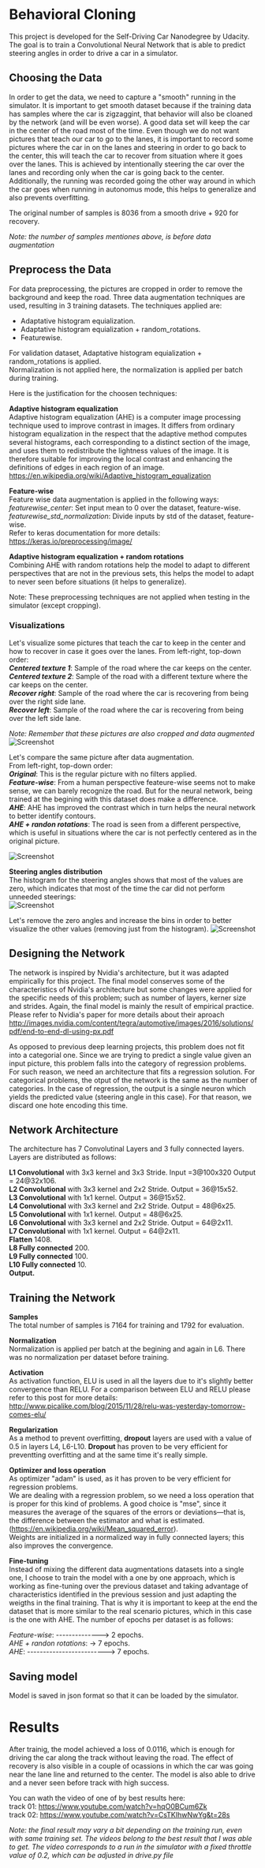
# Behavioral Cloning  
This project is developed for the Self-Driving Car Nanodegree by Udacity. The goal is to train a Convolutional Neural Network that is able to predict steering angles in order to drive a car in a simulator.  

## Choosing the Data

In order to get the data, we need to capture a "smooth" running in the simulator. It is important to get smooth dataset because if the training data has samples where the car is zigzaggint, that behavior will also be cloaned by the network (and will be even worse). A good data set will keep the car in the center of the road most of the time. 
Even though we do not want pictures that teach our car to go to the lanes, it is important to record some pictures where the car in on the lanes and steering in order to go back to the center, this will teach the car to recover from situation where it goes over the lanes. This is achieved by intentionally steering the car over the lanes and recording only when the car is going back to the center.  
Additionally, the running was recorded going the other way around in which the car goes when running in autonomus mode, this helps to generalize and also prevents overfitting.  

The original number of samples is 8036 from a smooth drive + 920 for recovery.   

*Note: the number of samples mentiones above, is before data augmentation*



## Preprocess the Data

For data preprocessing, the pictures are cropped in order to remove the background and keep the road. Three data augmentation techniques are used, resulting in 3 training datasets.
The techniques applied are:  
- Adaptative histogram equialization.  
- Adaptative histogram equialization + random_rotations.  
- Featurewise.

For validation dataset, Adaptative histogram equialization + random_rotations is applied.  
Normalization is not applied here, the normalization is applied per batch during training.

Here is the justification for the choosen techniques:  

**Adaptive histogram equalization**  
Adaptive histogram equalization (AHE) is a computer image processing technique used to improve contrast in images. It differs from ordinary histogram equalization in the respect that the adaptive method computes several histograms, each corresponding to a distinct section of the image, and uses them to redistribute the lightness values of the image. It is therefore suitable for improving the local contrast and enhancing the definitions of edges in each region of an image.
https://en.wikipedia.org/wiki/Adaptive_histogram_equalization  
  
**Feature-wise**  
Feature wise data augmentation is applied in the following ways:  
*featurewise_center*: Set input mean to 0 over the dataset, feature-wise.   
*featurewise_std_normalization*: Divide inputs by std of the dataset, feature-wise.  
Refer to keras documentation for more details: 
https://keras.io/preprocessing/image/  


**Adaptive histogram equalization + random rotations**  
Combining AHE with random rotations help the model to adapt to different perspectives that are not in the previous sets, this helps the model to adapt to never seen before situations (it helps to generalize).


Note: These preprocessing techniques are not applied when testing in the simulator (except cropping).  



### Visualizations
Let's visualize some pictures that teach the car to keep in the center and how to recover in case it goes over the lanes.
From left-right, top-down order:  
__*Centered texture 1*__: Sample of the road where the car keeps on the center.  
__*Centered texture 2*__: Sample of the road with a different texture where the car keeps on the center.  
__*Recover right*__: Sample of the road where the car is recovering from being over the right side lane.  
__*Recover left*__: Sample of the road where the car is recovering from being over the left side lane.  

_*Note: Remember that these pictures are also cropped and data augmented*_
![Screenshot](images/recover.png)

Let's compare the same picture after data augmentation.  
From left-right, top-down order:  
__*Original*__: This is the regular picture with no filters applied.  
__*Feature-wise*__: From a human perspective feateure-wise seems not to make sense, we can barely recognize the road. But for the neural network, being trained at the begining with this dataset does make a difference.  
__*AHE*__: AHE has improved the contrast which in turn helps the neural network to better identify contours.  
__*AHE + randon rotations*__: The road is seen from a different perspective, which is useful in situations where the car is not perfectly centered as in the original picture.

![Screenshot](images/visuals.png)

**Steering angles distribution**  
The histogram for the steering angles shows that most of the values are zero, which indicates that most of the time the car did not perform unneeded steerings:  
![Screenshot](images/histogram1.png)

Let's remove the zero angles and increase the bins in order to better visualize the other values (removing just from the histogram).
![Screenshot](images/histogram2.png)  
  
  

## Designing the Network  
The network is inspired by Nvidia's architecture, but it was adapted empirically for this project. The final model conserves some of the characteristics of Nvidia's architecture but some changes were applied for the specific needs of this problem; such as number of layers, kerner size and strides. Again, the final model is mainly the result of empirical practice.  
Please refer to Nvidia's paper for more details about their aproach http://images.nvidia.com/content/tegra/automotive/images/2016/solutions/pdf/end-to-end-dl-using-px.pdf  

As opposed to previous deep learning projects, this problem does not fit into a categorial one. Since we are trying to predict a single value given an input picture, this problem falls into the category of regression problems. For such reason, we need an architecture that fits a regression solution. 
For categorical problems, the otput of the network is the same as the number of categories. In the case of regression, the output is a single neuron which yields the predicted value (steering angle in this case). For that reason, we discard one hote encoding this time.

## Network Architecture  
The architecture has 7 Convolutinal Layers and 3 fully connected layers.  
Layers are distributed as follows:  
  
**L1 Convolutional** with 3x3 kernel and 3x3 Stride. Input =3@100x320  Output = 24@32x106.  
**L2 Convolutional** with 3x3 kernel and 2x2 Stride. Output = 36@15x52.  
**L3 Convolutional** with 1x1 kernel.                Output = 36@15x52.  
**L4 Convolutional** with 3x3 kernel and 2x2 Stride. Output = 48@6x25.  
**L5 Convolutional** with 1x1 kernel.                Output = 48@6x25.  
**L6 Convolutional** with 3x3 kernel and 2x2 Stride. Output = 64@2x11.  
**L7 Convolutional** with 1x1 kernel.                Output = 64@2x11.  
**Flatten**                                          1408.  
**L8 Fully connected**                               200.  
**L9 Fully connected**                               100.  
**L10 Fully connected**                              10.  
**Output.**  

## Training the Network  

**Samples**   
The total number of samples is 7164 for training and 1792 for evaluation.  
  
**Normalization**  
Normalization is applied per batch at the begining and again in L6. There was no normalization per dataset before training.   

**Activation**  
As activation function, ELU is used in all the layers due to it's slightly better convergence than RELU. For a comparison between ELU and RELU please refer to this post for more details:  
http://www.picalike.com/blog/2015/11/28/relu-was-yesterday-tomorrow-comes-elu/  

**Regularization**  
As a method to prevent overfitting, **dropout** layers are used with a value of 0.5 in layers L4, L6-L10. **Dropout** has proven to be very efficient for preventting overfitting and at the same time it's really simple.  
  
**Optimizer and loss operation**  
As optimizer "adam" is used, as it has proven to be very efficient for regression problems.  
We are dealing with a regression problem, so we need a loss operation that is proper for this kind of problems. A good choice is "mse", since it measures the average of the squares of the errors or deviations—that is, the difference between the estimator and what is estimated. (https://en.wikipedia.org/wiki/Mean_squared_error).  
Weights are initialized in a normalized way in fully connected layers; this also improves the convergence.

**Fine-tuning**  
Instead of mixing the different data augmentations datasets into a single one, I choose to train the model with a one by one approach, which is working as fine-tuning over the previous dataset and taking advantage of characteristics identified in the previous session and just adapting the weigths in the final training. That is why it is important to keep at the end the dataset that is more similar to the real scenario pictures, which in this case is the one with AHE.
The number of epochs per dataset is as follows:

*Feature-wise*: --------------> 2 epochs.  
*AHE + randon rotations*: -> 7 epochs.    
*AHE*: -------------------------> 7 epochs.  



## Saving model
Model is saved in json format so that it can be loaded by the simulator.

# Results
After trainig, the model achieved a loss of 0.0116, which is enough for driving the car along the track without leaving the road. The effect of recovery is also visible in a couple of ocassions in which the car was going near the lane line and returned to the center. The model is also able to drive and a never seen before track with high success.

You can wath the video of one of by best results here:  
track 01: https://www.youtube.com/watch?v=hqO0BCum6Zk  
track 02: https://www.youtube.com/watch?v=CsTKIhwNwYg&t=28s

*Note: the final result may vary a bit depending on the training run, even with same training set. The videos belong to the best result that I was able to get. The video corresponds to a run in the simulator with a fixed throttle value of 0.2, which can be adjusted in drive.py file*

